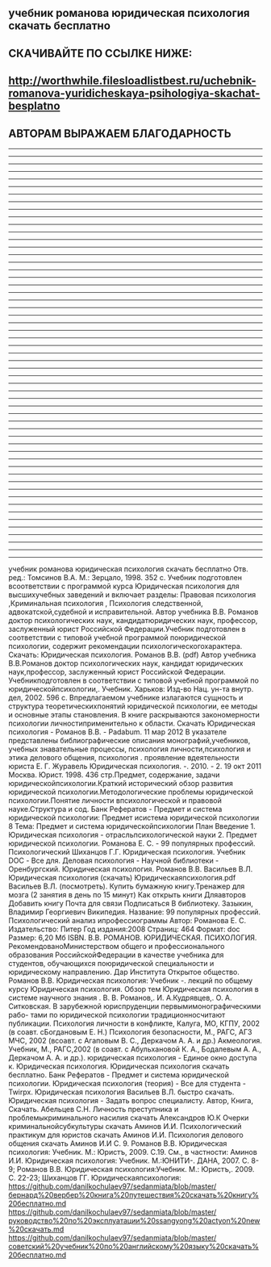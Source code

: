 учебник романова юридическая психология скачать бесплатно
--------------------------------------------------
СКАЧИВАЙТЕ ПО ССЫЛКЕ НИЖЕ:
--------------------------------------------------
http://worthwhile.filesloadlistbest.ru/uchebnik-romanova-yuridicheskaya-psihologiya-skachat-besplatno
--------------------------------------------------
АВТОРАМ ВЫРАЖАЕМ БЛАГОДАРНОСТЬ
--------------------------------------------------
--------------------------------------------------
--------------------------------------------------
--------------------------------------------------
--------------------------------------------------
--------------------------------------------------
--------------------------------------------------
--------------------------------------------------
--------------------------------------------------
--------------------------------------------------
--------------------------------------------------
--------------------------------------------------
--------------------------------------------------
--------------------------------------------------
--------------------------------------------------
--------------------------------------------------
--------------------------------------------------
--------------------------------------------------
--------------------------------------------------
--------------------------------------------------
--------------------------------------------------
--------------------------------------------------
--------------------------------------------------
--------------------------------------------------
--------------------------------------------------
--------------------------------------------------
--------------------------------------------------
--------------------------------------------------
--------------------------------------------------
--------------------------------------------------
--------------------------------------------------
--------------------------------------------------
--------------------------------------------------
--------------------------------------------------
--------------------------------------------------
--------------------------------------------------
--------------------------------------------------
--------------------------------------------------
--------------------------------------------------
--------------------------------------------------
--------------------------------------------------
--------------------------------------------------
--------------------------------------------------
--------------------------------------------------
--------------------------------------------------
--------------------------------------------------
--------------------------------------------------
--------------------------------------------------
--------------------------------------------------
--------------------------------------------------
--------------------------------------------------
--------------------------------------------------
--------------------------------------------------
--------------------------------------------------
--------------------------------------------------
--------------------------------------------------
учебник романова юридическая психология скачать бесплатно Отв. ред.: Томсинов В.А. М.: Зерцало, 1998. 352 с. Учебник подготовлен всоответствии с программой курса Юридическая психология для высшихучебных заведений и включает разделы: Правовая психология ,Криминальная психология , Психология следственной, адвокатской,судебной и исправительной. Автор учебника В.В. Романов  доктор психологических наук, кандидатюридических наук, профессор, заслуженный юрист Российской Федерации.Учебник подготовлен в соответствии с типовой учебной программой поюридической психологии, содержит рекомендации психологическогохарактера. Скачать: Юридическая психология. Романов В.В. (pdf)  Автор учебника В.В.Романов  доктор психологических наук, кандидат юридических наук,профессор, заслуженный юрист Российской Федерации. Учебникподготовлен в соответствии с типовой учебной программой по юридическойпсихологии,. Учебник.  Харьков: Изд-во Нац. ун-та внутр. дел, 2002.  596 с. Впредлагаемом учебнике излагаются сущность и структура теоретическихпонятий юридической психологии, ее методы и основные этапы становления. В книге раскрываются закономерности психологии личностиприменительно к области. Скачать Юридическая психология - Романов В.В. - Padabum. 11 мар 2012  В указателе представлены библиографические описания монографий,учебников, учебных  знавательные процессы, психология личности,психология и этика делового общения, психология . проявление вдеятельности юриста  Е. Г. Журавель  Юридическая психология. -. 2010. - 2. 19 окт 2011  Москва. Юрист. 1998. 436 стр.Предмет, содержание, задачи юридическойпсихологии.Краткий исторический обзор развития юридической психологии.Методологические проблемы юридической психологии.Понятие личности впсихологической и правовой науке.Структура и сод. Банк Рефератов - Предмет и система юридической психологии: Предмет исистема юридической психологии 8 Тема: Предмет и система юридическойпсихологии План Введение 1. Юридическая психология - отрасльпсихологической науки 2. Предмет юридической психологии. Романова Е. С. - 99 популярных профессий. Психологический
Шиханцов Г.Г. Юридическая психология. Учебник DOC - Все для. Деловая психология - Научной библиотеки - Оренбургский. Юридическая психология. Романов В.В. Васильев В.Л.  Юридическая психология (скачать)  Юридическаяпсихология.pdf  Васильев В.Л. (посмотреть). Купить бумажную книгу.Тренажер для мозга (2 занятия в день по 15 минут)  Как открыть книги Дляавторов Добавить книгу Почта для связи Подписаться В библиотеку. Зазыкин, Владимир Георгиевич  Википедия. Название: 99 популярных профессий. Психологический анализ ипрофессиограммы Автор: Романова Е. С. Издательство: Питер Год издания:2008 Страниц: 464 Формат: doc Размер: 6,20 Мб ISBN. В.В. РОМАНОВ. ЮРИДИЧЕСКАЯ. ПСИХОЛОГИЯ. РекомендованоМинистерством общего и профессионального образования РоссийскойФедерации в качестве учебника для студентов, обучающихся поюридической специальности и юридическому направлению. Дар Института Открытое общество. Романов В.В. Юридическая психология: Учебник -. лекций по общему курсу Юридическая психология. Обзор тем Юридическая психология в системе научного знания . В. В. Романов,. И. А.Кудрявцев,. О. А. Ситковская. В зарубежной юриспруденции первымимонографическими рабо- тами по юридической психологии традиционносчитают публикации.
Психология личности в конфликте, Калуга, МО, КГПУ, 2002 (в соавт. сБогдановым Е. Н.) Психология безопасности, М., РАГС, АГЗ МЧС, 2002 (всоавт. с Агаповым В. С., Деркачом А. А. и др.) Акмеология. Учебник, М., РАГС,2002 (в соавт. с Абульхановой К. А., Бодалевым А. А., Деркачом А. А. и др.). юридическая психология - Единое окно доступа к. Юридическая психология. Юридическая психология скачать бесплатно. Банк Рефератов - Предмет и система юридической психологии. Юридическая психология (теория) - Все для студента - Twirpx. Юридическая психология  Васильев В.Л.  быстро скачать. Юридическая психология - Задать вопрос специалисту. Автор, Книга, Скачать. Абельцев С.Н. Личность преступника и проблемыкриминального насилия  скачать  Александров Ю.К  Очерки криминальнойсубкультуры  скачать  Аминов И.И. Психологический практикум для юристов скачать  Аминов И.И. Психология делового общения  скачать  Аминов И.И
С. 9. Романов В.В. Юридическая психология: Учебник.  М.: Юристъ, 2009. С.19.  См., в частности: Аминов И.И. Юридическая психология: Учебник.  М.:ЮНИТИ-. ДАНА, 2007. С. 8-9; Романов В.В. Юридическая психология:Учебник.  М.: Юристъ,. 2009. С. 22-23; Шиханцов ГГ. Юридическаяпсихология:
https://github.com/danilkochulaev97/sedanmiata/blob/master/бернард%20вербер%20книга%20путешествия%20скачать%20книгу%20бесплатно.md
https://github.com/danilkochulaev97/sedanmiata/blob/master/руководство%20по%20эксплуатации%20ssangyong%20actyon%20new%20скачать.md
https://github.com/danilkochulaev97/sedanmiata/blob/master/советский%20учебник%20по%20английскому%20языку%20скачать%20бесплатно.md